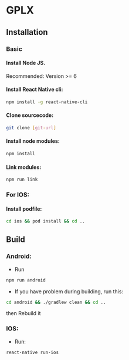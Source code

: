 # GPLX

## Installation
### Basic
#### Install Node JS. 
Recommended: Version >= 6
#### Install React Native cli: 

```sh
npm install -g react-native-cli
```

#### Clone sourcecode:

```sh
git clone [git-url]
```

#### Install node modules:

```sh
npm install
```

#### Link modules:

```sh
npm run link
```
  
### For IOS:

#### Install podfile:

```sh
cd ios && pod install && cd ..
```

## Build

### Android:
- Run

```sh
npm run android
```

- If you have problem during building, run this:

```sh
cd android && ./gradlew clean && cd ..
```

then Rebuild it

### IOS:

- Run:

```sh
react-native run-ios
```




